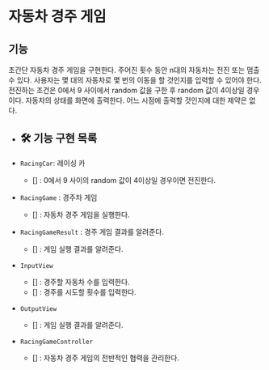 # 자동차 경주 게임

## 기능

초간단 자동차 경주 게임을 구현한다.
주어진 횟수 동안 n대의 자동차는 전진 또는 멈출 수 있다.
사용자는 몇 대의 자동차로 몇 번의 이동을 할 것인지를 입력할 수 있어야 한다.
전진하는 조건은 0에서 9 사이에서 random 값을 구한 후 random 값이 4이상일 경우이다.
자동차의 상태를 화면에 출력한다. 어느 시점에 출력할 것인지에 대한 제약은 없다.

* ## 🛠 기능 구현 목록

* `RacingCar`: 레이싱 카
    * [] : 0에서 9 사이의 random 값이 4이상일 경우이면 전진한다.

* `RacingGame` : 경주차 게임
    * [] : 자동차 경주 게임을 실행한다.

* `RacingGameResult` : 경주 게임 결과를 알려준다.
    * [] : 게임 실행 결과를 알려준다.

* `InputView`
    * [] : 경주할 자동차 수를 입력한다.
    * [] : 경주를 시도할 횟수를 입력한다.

* `OutputView`
    * [] : 게임 실행 결과를 알려준다.

* `RacingGameController`
    * [] : 자동차 경주 게임의 전반적인 협력을 관리한다.